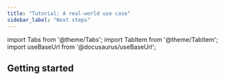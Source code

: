 ```yaml
---
title: "Tutorial: A real-world use case"
sidebar_label: "Next steps"
---
```


import Tabs from '@theme/Tabs';
import TabItem from '@theme/TabItem';
import useBaseUrl from '@docusaurus/useBaseUrl';

## Getting started